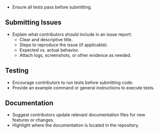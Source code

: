 


  - Ensure all tests pass before submitting.

## Submitting Issues
- Explain what contributors should include in an issue report:
  - Clear and descriptive title.
  - Steps to reproduce the issue (if applicable).
  - Expected vs. actual behavior.
  - Attach logs, screenshots, or other evidence as needed.

## Testing
- Encourage contributors to run tests before submitting code.
- Provide an example command or general instructions to execute tests.

## Documentation
- Suggest contributors update relevant documentation files for new features or changes.
- Highlight where the documentation is located in the repository.

